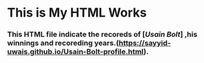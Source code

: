 # This is My HTML Works
### This HTML file indicate the recoreds of [*Usain Bolt*] ,his winnings and recoreding years.(https://sayyid-uwais.github.io/Usain-Bolt-profile.html).

